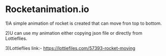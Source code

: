 # Rocketanimation.io
1)A simple animation of rocket is created that can move fron top to bottom.
	 						
2)U can use my animation either copying json file or directly from Lottieflies.

3)Lottieflies link:-  https://lottiefiles.com/57393-rocket-moving

